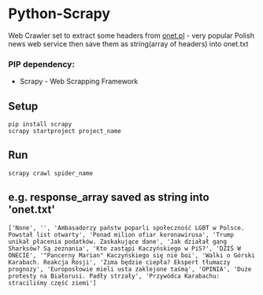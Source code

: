 # Python-Scrapy
Web Crawler set to extract some headers from [onet.pl](https://www.onet.pl) - very popular Polish news web service
then save them as string(array of headers) into onet.txt

### PIP dependency:
* Scrapy - Web Scrapping Framework

## Setup
```
pip install scrapy
scrapy startproject project_name
```

## Run
```
scrapy crawl spider_name
```

## e.g. response_array saved as <string>string into 'onet.txt'</string>
```
['None', '', 'Ambasadorzy państw poparli społeczność LGBT w Polsce. Powstał list otwarty', 'Ponad milion ofiar koronawirusa', 'Trump unikał płacenia podatków. Zaskakujące dane', 'Jak działał gang Sharksów? Są zeznania', 'Kto zastąpi Kaczyńskiego w PiS?', 'DZIŚ W ONECIE', '"Pancerny Marian" Kaczyńskiego się nie boi', 'Walki o Górski Karabach. Reakcja Rosji', 'Zima będzie ciepła? Ekspert tłumaczy prognozy', 'Europosłowie mieli usta zaklejone taśmą', 'OPINIA', 'Duże protesty na Białorusi. Padły strzały', 'Przywódca Karabachu: straciliśmy część ziemi']
```
